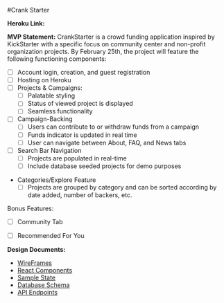 #Crank Starter


__Heroku Link:__

__MVP Statement:__
  CrankStarter is a crowd funding application inspired by KickStarter with a specific focus on community center and non-profit organization projects. By February 25th, the project will feature the following functioning components:

  - [ ] Account login, creation, and guest registration
  - [ ] Hosting on Heroku
  - [ ] Projects & Campaigns:
    - [ ] Palatable styling
    - [ ] Status of viewed project is displayed
    - [ ] Seamless functionality
  - [ ] Campaign-Backing
    - [ ] Users can contribute to or withdraw funds from a campaign
    - [ ] Funds indicator is updated in real time
    - [ ] User can navigate between About, FAQ, and News tabs
  - [ ] Search Bar Navigation
    - [ ] Projects are populated in real-time
    - [ ] Include database seeded projects for demo purposes
  - Categories/Explore Feature
    - [ ] Projects are grouped by category and can be sorted according by date added, number of backers, etc.

  Bonus Features:
  - [ ] Community Tab
  - [ ] Recommended For You


__Design Documents:__
  * [WireFrames](https://github.com/jamesevers/punch_starter/tree/master/docs/wireframes)
  * [React Components](https://github.com/jamesevers/punch_starter/tree/master/docs/component-hierarchy.md)
  * [Sample State](https://github.com/jamesevers/punch_starter/tree/master/docs/sample-state.md)
  * [Database Schema](https://github.com/jamesevers/punch_starter/tree/master/docs/schema.md)
  * [API Endpoints](https://github.com/jamesevers/punch_starter/tree/master/docs/api-endpoints.md)



